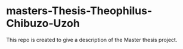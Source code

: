 # masters-Thesis-Theophilus-Chibuzo-Uzoh

This repo is created to give a description of the Master thesis project. 
